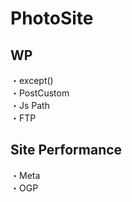 # PhotoSite  

## WP  
・except()      
・PostCustom  
・Js Path  
・FTP

## Site Performance
・Meta  
・OGP
